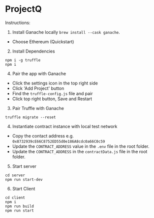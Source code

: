 # ProjectQ

Instructions:

 1. Install Ganache locally  `brew install --cask ganache`.
 - Choose Ethereum (Quickstart)
 2. Install Dependencies
  ```
  npm i -g truffle
  npm i
  ```
 4. Pair the app with Ganache 

  - Click the settings icon in the top right side
  - Click 'Add Project' button
  - Find the `truffle-config.js` file and pair 
  - Click top right button, Save and Restart
 3. Pair Truffle with Ganache
  ```
  truffle migrate --reset
  ```
 4. Instantiate contract instance with local test network

  - Copy the contact address e.g. `0x8732939cE66C8752ED55d0e186A8cdc0a66C0c59`
  - Update the `CONTRACT_ADDRESS` value in the `.env` file in the root folder.
  - Update the `CONTRACT_ADDRESS` in the `contractData.js` file in the root folder.
 5. Start server
  ```
  cd server
  npm run start-dev
  ```
 6. Start Client
  ```
  cd client
  npm i 
  npm run build
  npm run start
  ```
        
